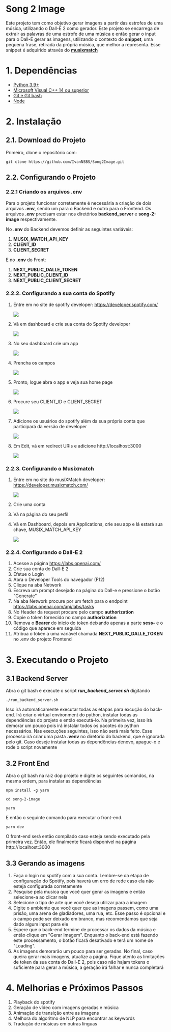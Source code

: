 # Song 2 Image

Este projeto tem como objetivo gerar imagens a partir das estrofes de uma música, utilizando o Dall-E 2 como gerador.
Este projeto se encarrega de extrair as palavras de uma estrofe de uma música e então gerar o input para o Dall-E gerar as imagens, utilizando o contexto do **snippet**, uma pequena frase, retirada da própria música, que melhor a representa. 
Esse snippet é adquirido através do **[musixmatch](https://www.musixmatch.com/pt-br)**

# 1. Dependências

- [Python 3.9+](https://www.python.org/downloads/)
- [Microsoft Visual C++ 14 ou superior](https://learn.microsoft.com/pt-br/cpp/windows/latest-supported-vc-redist?view=msvc-170)
- [Git e Git bash](https://git-scm.com/downloads)
- [Node](https://nodejs.org/en/download/)

# 2. Instalação

## 2.1. Download do Projeto
Primeiro, clone o repositório com: 

```shell
git clone https://github.com/IvanNSBS/Song2Image.git
```

## 2.2. Configurando o Projeto

### 2.2.1 Criando os arquivos **.env**

Para o projeto funcionar corretamente é necessária a criação de dois arquivos **.env**, sendo um para o Backend e outro para o Frontend. Os arquivos **.env** precisam estar nos diretórios **backend_server** e **song-2-image** respectivamente.

No **.env** do Backend devemos definir as seguintes variáveis:
1. **MUSIX_MATCH_API_KEY**
2. **CLIENT_ID**
3. **CLIENT_SECRET**

E no **.env** do Front:
1. **NEXT_PUBLIC_DALLE_TOKEN**
2. **NEXT_PUBLIC_CLIENT_ID**
3. **NEXT_PUBLIC_CLIENT_SECRET**

### 2.2.2. Configurando a sua conta do Spotify

1. Entre em no site de spotify developer: https://developer.spotify.com/
    
    ![](readme_images/1%20spotify%20dev%20home.PNG)
2. Vá em dashboard e crie sua conta do Spotify developer
    
    ![](readme_images/2%20spotify%20dev%20log%20in.PNG)
3. No seu dashboard crie um app
    
    ![](readme_images/3%20spotify%20dev%20create%20an%20app.PNG)
4. Prencha os campos
    
    ![](readme_images/4%20spotify%20dev%20create%20app%20form.PNG)
5. Pronto, logue abra o app e veja sua home page

    ![](readme_images/5%20spotify%20dev%20example%20app%20home.PNG)
6. Procure seu CLIENT_ID e CLIENT_SECRET

    ![](readme_images/6%20spotify%20keys.PNG)
7. Adicione os usuários do spotify além da sua própria conta que participará da versão de developer
    
    ![](readme_images/7%20spotify%20user%20add.PNG)
8. Em Edit, vá em redirect URIs e adicione http://localhost:3000
    
    ![](readme_images/8%20Spotify%20edit%20settings.PNG)
   
### 2.2.3. Configurando o Musixmatch

1. Entre em no site do musiXMatch developer: https://developer.musixmatch.com/

    ![](readme_images/10%20musiXmatch%20dev%20login.PNG)
2. Crie uma conta
3. Vá na página do seu perfil
4. Vá em Dashboard, depois em Applications, crie seu app e lá estará sua chave, MUSIX_MATCH_API_KEY

    ![](readme_images/11%20musixmatch%20dashboard.PNG)
    


### 2.2.4. Configurando o Dall-E 2

1. Acesse a página https://labs.openai.com/
2. Crie sua conta do Dall-E 2
3. Efetue o Login
4. Abra o Developer Tools do navegador (F12)
5. Clique na aba Network
6. Escreva um prompt desejado na página do Dall-e e pressione o botão "Generate"
7. Na aba Network procure por um fetch para o endpoint https://labs.openai.com/api/labs/tasks
8. No Header da request procure pelo campo **authorization**
9. Copie o token fornecido no campo **authorization**
10. Remova o **Bearer** do inicio do token deixando apenas a parte **sess-** e o código que aparece em seguida
11. Atribua o token a uma variável chamada **NEXT_PUBLIC_DALLE_TOKEN** no .env do projeto Frontend

# 3. Executando o Projeto

## 3.1 Backend Server

Abra o git bash e execute o script **_run_backend_server.sh_** digitando
```shell
./run_backend_server.sh
```

Isso irá automaticamente executar todas as etapas para excução do back-end. Irá criar o virtual environment do python, instalar todas as dependências do projeto e então executá-lo.
Na primeira vez, isso irá demorar um pouco pois irá instalar todos os pacotes do python necessários. Nas execuções seguintes, isso não será mais feito. 
Esse processo irá criar uma pasta **.venv** no diretório do backend, que é ignorada pelo git. Caso deseje instalar todas as dependências denovo, apague-o e rode o script novamente

## 3.2 Front End

Abra o git bash na raiz dop projeto e digite os seguintes comandos, na mesma ordem, para instalar as dependências

```shell
npm install -g yarn
```

```shell
cd song-2-image
```

```shell
yarn
```

E então o seguinte comando para executar o front-end.
```shel
yarn dev
``` 
O front-end será então compilado caso esteja sendo executado pela primeira vez. Então, ele finalmente ficará disponível na página http://localhost:3000

## 3.3 Gerando as imagens

1. Faça o login no spotify com a sua conta. Lembre-se da etapa de configuração do Spotify, pois haverá um erro de rede caso ela não esteja configurada corretamente
2. Pesquise pela musica que você quer gerar as imagens e então selecione-a ao clicar nela
3. Selecione o tipo de arte que você deseja utilizar para a imagem
4. Digite o ambiente que você quer que as imagens passem, como uma prisão, uma arena de gladiadores, uma rua, etc. Esse passo é opcional e o campo pode ser deixado em branco, mas recomendamos que seja dado algum input para ele
5. Espere que o back-end termine de processar os dados da música e então clique em "Gerar Imagem". Enquanto o back-end está fazendo este processamento, o botão ficará desativado e terá um nome de "Loading".
6. As imagens demorarão um pouco para ser geradas. No final, caso queira gerar mais imagens, atualize a página. Fique atento as limitações de token da sua conta do Dall-E 2, pois caso não hajam tokens o suficiente para gerar a música, a geração irá falhar e nunca completará

# 4. Melhorias e Próximos Passos

1. Playback do spotify
2. Geração de vídeo com imagens geradas e música
3. Animação de transição entre as imagens
4. Melhora do algoritmo de NLP para encontrar as keywords
5. Tradução de músicas em outras línguas
